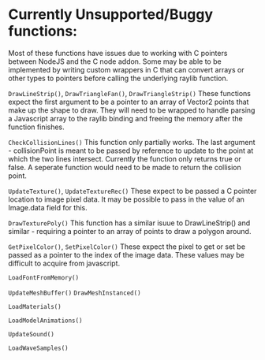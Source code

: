 

# Currently Unsupported/Buggy functions:

Most of these functions have issues due to working with C pointers between NodeJS and the C node addon.
Some may be able to be implemented by writing custom wrappers in C that can convert arrays or other types to pointers
before calling the underlying raylib function.

`DrawLineStrip()`, `DrawTriangleFan()`, `DrawTriangleStrip()`
These functions expect the first argument to be a pointer to an array of Vector2 points that make up the shape to draw.
They will need to be wrapped to handle parsing a Javascript array to the raylib binding and freeing the memory after the function finishes.

`CheckCollisionLines()`
This function only partially works. The last argument - collisionPoint is meant to be passed by reference to update to the point at which the
two lines intersect. Currently the function only returns true or false. A seperate function would need to be made to return the collision point.

`UpdateTexture()`, `UpdateTextureRec()`
These expect to be passed a C pointer location to image pixel data. It may be possible to pass in the value of an Image.data field for this.

`DrawTexturePoly()`
This function has a similar isuue to DrawLineStrip() and similar - requiring a pointer to an array of points to draw a polygon around.

`GetPixelColor()`, `SetPixelColor()`
These expect the pixel to get or set be passed as a pointer to the index of the image data. These values may be difficult
to acquire from javascript.

`LoadFontFromMemory()`

`UpdateMeshBuffer()`
`DrawMeshInstanced()`

`LoadMaterials()`

`LoadModelAnimations()`

`UpdateSound()`

`LoadWaveSamples()`
